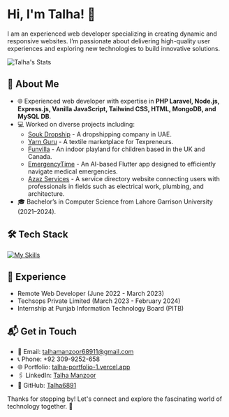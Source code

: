 # Hi, I'm Talha! 👋

I am an experienced web developer specializing in creating dynamic and responsive websites. I’m passionate about delivering high-quality user experiences and exploring new technologies to build innovative solutions.

![Talha's Stats](https://github-readme-stats.vercel.app/api?username=Talha6891&theme=vue-dark&show_icons=true&hide_border=true&count_private=true)

## 🚀 About Me

- 🌐 Experienced web developer with expertise in **PHP Laravel, Node.js, Express.js, Vanilla JavaScript, Tailwind CSS, HTML, MongoDB, and MySQL DB**.
- 💻 Worked on diverse projects including:
  - [Souk Dropship](https://soukdropshiplink) - A dropshipping company in UAE.
  - [Yarn Guru](https://yarnguruapp) - A textile marketplace for Texpreneurs.
  - [Funvilla](https://funvillalink) - An indoor playland for children based in the UK and Canada.
  - [EmergencyTime](https://emergencytimelink) - An AI-based Flutter app designed to efficiently navigate medical emergencies.
  - [Azaz Services](https://azazserviceslink) - A service directory website connecting users with professionals in fields such as electrical work, plumbing, and architecture.
- 🎓 Bachelor’s in Computer Science from Lahore Garrison University (2021–2024).

## 🛠 Tech Stack

[![My Skills](https://skillicons.dev/icons?i=php,js,html,css,mongodb,mysql,laravel,nodejs,express)](https://skillicons.dev)

## 💼 Experience

- Remote Web Developer (June 2022 - March 2023)
- Techsops Private Limited (March 2023 - February 2024)
- Internship at Punjab Information Technology Board (PITB)

## 📬 Get in Touch

- 📧 Email: [talhamanzoor68911@gmail.com](mailto:talhamanzoor68911@gmail.com)
- 📞 Phone: +92 309-9252-658
- 🌐 Portfolio: [talha-portfolio-1.vercel.app](https://talha-portfolio-1.vercel.app)
- 🖇 LinkedIn: [Talha Manzoor](https://www.linkedin.com/in/talha-manzoor-112a57269)
- 🔗 GitHub: [Talha6891](https://github.com/Talha6891)

Thanks for stopping by! Let's connect and explore the fascinating world of technology together. 🚀
